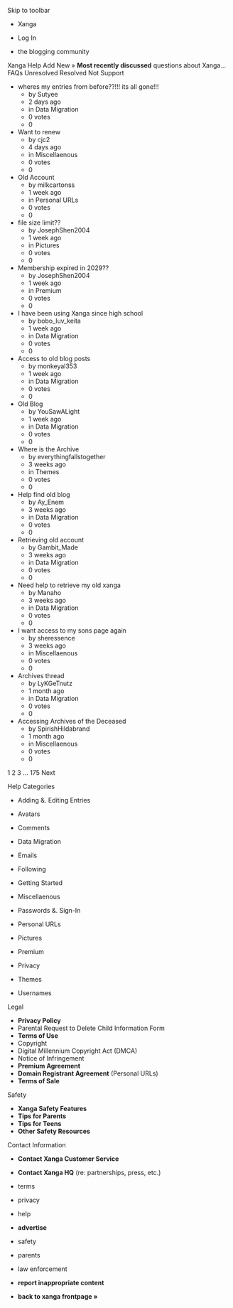 Skip to toolbar

*   Xanga

*   Log In

*   the blogging community

Xanga Help Add New » **Most recently discussed** questions about Xanga… FAQs Unresolved Resolved Not Support

*   wheres my entries from before??!!! its all gone!!!
    *   by Sutyee
    *   2 days ago
    *   in Data Migration
    *   0 votes
    *   0
*   Want to renew
    *   by cjc2
    *   4 days ago
    *   in Miscellaenous
    *   0 votes
    *   0
*   Old Account
    *   by milkcartonss
    *   1 week ago
    *   in Personal URLs
    *   0 votes
    *   0
*   file size limit??
    *   by JosephShen2004
    *   1 week ago
    *   in Pictures
    *   0 votes
    *   0
*   Membership expired in 2029??
    *   by JosephShen2004
    *   1 week ago
    *   in Premium
    *   0 votes
    *   0
*   I have been using Xanga since high school
    *   by bobo\_luv\_keita
    *   1 week ago
    *   in Data Migration
    *   0 votes
    *   0
*   Access to old blog posts
    *   by monkeyal353
    *   1 week ago
    *   in Data Migration
    *   0 votes
    *   0
*   Old Blog
    *   by YouSawALight
    *   1 week ago
    *   in Data Migration
    *   0 votes
    *   0
*   Where is the Archive
    *   by everythingfallstogether
    *   3 weeks ago
    *   in Themes
    *   0 votes
    *   0
*   Help find old blog
    *   by Ay\_Enem
    *   3 weeks ago
    *   in Data Migration
    *   0 votes
    *   0
*   Retrieving old account
    *   by Gambit\_Made
    *   3 weeks ago
    *   in Data Migration
    *   0 votes
    *   0
*   Need help to retrieve my old xanga
    *   by Manaho
    *   3 weeks ago
    *   in Data Migration
    *   0 votes
    *   0
*   I want access to my sons page again
    *   by sheressence
    *   3 weeks ago
    *   in Miscellaenous
    *   0 votes
    *   0
*   Archives thread
    *   by LyKGeTnutz
    *   1 month ago
    *   in Data Migration
    *   0 votes
    *   0
*   Accessing Archives of the Deceased
    *   by SpirishHildabrand
    *   1 month ago
    *   in Miscellaenous
    *   0 votes
    *   0

1 2 3 ... 175 Next

Help Categories

*   Adding &. Editing Entries
*   Avatars
*   Comments
*   Data Migration
*   Emails
*   Following
*   Getting Started
*   Miscellaenous

*   Passwords &. Sign-In
*   Personal URLs
*   Pictures
*   Premium
*   Privacy
*   Themes
*   Usernames

Legal

*   **Privacy Policy**
*   Parental Request to Delete Child Information Form
*   **Terms of Use**
*   Copyright
*   Digital Millennium Copyright Act (DMCA)
*   Notice of Infringement
*   **Premium Agreement**
*   **Domain Registrant Agreement** (Personal URLs)
*   **Terms of Sale**

Safety

*   **Xanga Safety Features**
*   **Tips for Parents**
*   **Tips for Teens**
*   **Other Safety Resources**

Contact Information

*   **Contact Xanga Customer Service**
*   **Contact Xanga HQ** (re: partnerships, press, etc.)

*   terms
*   privacy
*   help
*   **advertise**

*   safety
*   parents
*   law enforcement
*   **report inappropriate content**

*   **back to xanga frontpage »**